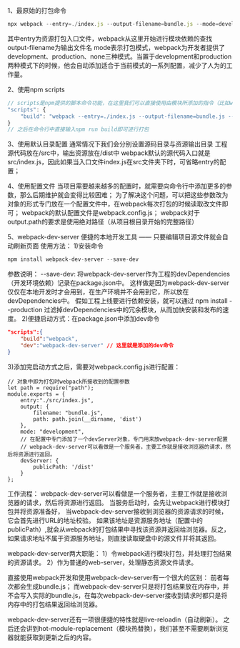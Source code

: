 1、最原始的打包命令
```javascript
npx webpack --entry=./index.js --output-filename=bundle.js --mode=development
```
其中entry为资源打包入口文件，webpack从这里开始进行模块依赖的查找
output-filename为输出文件名
mode表示打包模式，webpack为开发者提供了development、production、none三种模式。当置于development和production两种模式下的时候，他会自动添加适合于当前模式的一系列配置，减少了人为的工作量。

2、使用npm scripts
```javascript
// scripts是npm提供的脚本命令功能，在这里我们可以直接使用由模块所添加的指令（比如webpack取代之前的 ‘npx webpack’）
"scripts": {
    "build": "webpack --entry=./index.js --output-filename=bundle.js --mode=production"
}
// 之后在命令行中直接输入npm run build即可进行打包
```
3、使用默认目录配置
通常情况下我们会分别设置源码目录与资源输出目录
工程源代码放在/src中，输出资源放在/dist中
webpack默认的源代码入口就是src/index.js，因此如果当入口文件index.js在src文件夹下时，可省略entry的配置；

4、使用配置文件
当项目需要越来越多的配置时，就需要向命令行中添加更多的参数，那么后期维护就会变得比较困难；
为了解决这个问题，可以把这些参数改为对象的形式专门放在一个配置文件中，在webpack每次打包的时候读取改文件即可；
webpack的默认配置文件是webpack.config.js；
webpack对于output.path的要求是使用绝对路径（从项目根目录开始的完整路径）

5、webpack-dev-server
便捷的本地开发工具 —— 只要编辑项目源文件就会自动刷新页面
使用方法：
1)安装命令
```javascript
npm install webpack-dev-server --save-dev
```
参数说明：
--save-dev: 将webpack-dev-server作为工程的devDependencies（开发环境依赖）记录在package.json中。
    这样做是因为webpack-dev-server仅仅在本地开发时才会用到，在生产环境并不会用到它，所以放在devDependencies中。
    假如工程上线要进行依赖安装，就可以通过 npm install --production 过滤掉devDependencies中的冗余模块，从而加快安装和发布的速度。
2)便捷启动方式：在package.json中添加dev命令
```json
"scripts":{
    "build":"webpack",
    "dev":"webpack-dev-server" // 这里就是添加的dev命令
}
```
3)添加完启动方式之后，需要对webpack.config.js进行配置：
```json5
// 对象中即为打包时webpack所接收到的配置参数
let path = require("path");
module.exports = {
    entry:"./src/index.js",
    output: {
        filename: "bundle.js",
        path: path.join(__dirname, 'dist')
    },
    mode: "development",
    // 在配置中专门添加了一个devServer对象，专门用来放webpack-dev-server配置
    // webpack-dev-server可以看做是一个服务者，主要工作就是接收浏览器的请求，然后将资源进行返回。
    devServer: {
        publicPath: '/dist'
    }
};
```
工作流程：
webpack-dev-server可以看做是一个服务者，主要工作就是接收浏览器的请求，然后将资源进行返回。
当服务启动时，会先让webpack进行模块打包并将资源准备好，
当webpack-dev-server接收到浏览器的资源请求的时候，它会首先进行URL的地址校验。
如果该地址是资源服务地址（配置中的publicPath）,就会从webpack的打包结果中寻找该资源并返回给浏览器。反之，如果请求地址不属于资源服务地址，则直接读取硬盘中的源文件并将其返回。

webpack-dev-server两大职能：
1）令webpack进行模块打包，并处理打包结果的资源请求。
2）作为普通的web-server，处理静态资源文件请求。

直接使用webpack开发和使用webpack-dev-server有一个很大的区别：
前者每次都会生成bundle.js；
而webpack-dev-server只是将打包结果放在内存中，并不会写入实际的bundle.js，在每次webpack-dev-server接收到请求时都只是将内存中的打包结果返回给浏览器。

webpack-dev-server还有一项很便捷的特性就是live-reloadin（自动刷新）。
之后还会讲到hot-module-replacement（模块热替换），我们甚至不需要刷新浏览器就能获取到更新之后的内容。





